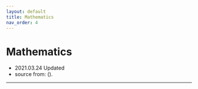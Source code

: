 ```yaml
---
layout: default
title: Mathematics
nav_order: 4
---
```


# Mathematics
- 2021.03.24 Updated
- source from: ().

---
